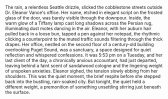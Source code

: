 The rain, a relentless Seattle drizzle, slicked the cobblestone streets outside Dr. Eleanor Vance's office.  Her name, etched in elegant script on the frosted glass of the door, was barely visible through the downpour. Inside, the warm glow of a Tiffany lamp cast long shadows across the Persian rug, illuminating dust motes dancing in the air.  Eleanor, with her auburn hair pulled back in a loose bun, tapped a pen against her notepad, the rhythmic clicking a counterpoint to the muted traffic sounds filtering through the thick drapes.  Her office, nestled on the second floor of a century-old building overlooking Puget Sound, was a sanctuary, a space designed for quiet reflection and whispered confessions.  It was 5:53 pm on a Tuesday, and her last client of the day, a chronically anxious accountant, had just departed, leaving behind a faint scent of sandalwood cologne and the lingering weight of unspoken anxieties.  Eleanor sighed, the tension slowly ebbing from her shoulders.  This was the quiet moment, the brief respite before she stepped back into the bustling, rain-soaked city.  But tonight, the quiet held a different weight, a premonition of something unsettling stirring just beneath the surface.
